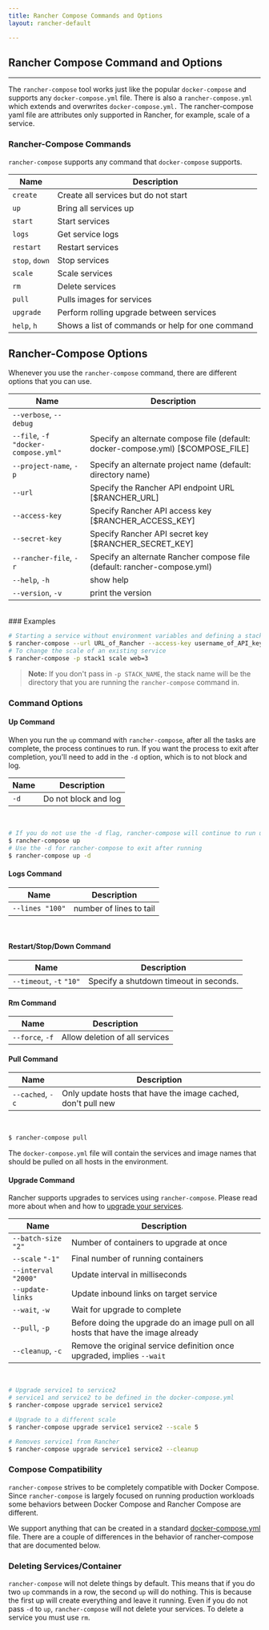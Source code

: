 ```yaml
---
title: Rancher Compose Commands and Options
layout: rancher-default

---
```


## Rancher Compose Command and Options
---

The `rancher-compose` tool works just like the popular `docker-compose` and supports any `docker-compose.yml` file. There is also a `rancher-compose.yml` which extends and overwrites `docker-compose.yml.` The rancher-compose yaml file are attributes only supported in Rancher, for example, scale of a service.


### Rancher-Compose Commands

`rancher-compose` supports any command that `docker-compose` supports.

Name | Description
----|-----
`create`	| Create all services but do not start
`up`		| Bring all services up
`start`	| Start services
`logs`	| 	Get service logs
`restart`	| Restart services
`stop`, `down` |	Stop services
`scale`	| Scale services
`rm`		| Delete services
`pull` | Pulls images for services
`upgrade`	| Perform rolling upgrade between services
`help`, `h`	| Shows a list of commands or help for one command

## Rancher-Compose Options

Whenever you use the `rancher-compose` command, there are different options that you can use. 

Name | Description
--- | ---
`--verbose`, `--debug`	|		
`--file`, `-f` `"docker-compose.yml"`|	Specify an alternate compose file (default: docker-compose.yml) [$COMPOSE_FILE]
`--project-name`, `-p` 		|	Specify an alternate project name (default: directory name)
`--url` 				| Specify the Rancher API endpoint URL [$RANCHER_URL]
`--access-key` 			| Specify Rancher API access key [$RANCHER_ACCESS_KEY]
`--secret-key` 		|	Specify Rancher API secret key [$RANCHER_SECRET_KEY]
`--rancher-file`, `-r` 	|		Specify an alternate Rancher compose file (default: rancher-compose.yml)
`--help`, `-h`			|	show help
`--version`, `-v`		|	print the version

<br>
### Examples 

```bash
# Starting a service without environment variables and defining a stack name
$ rancher-compose --url URL_of_Rancher --access-key username_of_API_key --secret-key password_of_API_key -p stack1 up
# To change the scale of an existing service
$ rancher-compose -p stack1 scale web=3
```

> **Note:** If you don't pass in `-p STACK_NAME`, the stack name will be the directory that you are running the `rancher-compose` command in.

### Command Options

#### Up Command

When you run the `up` command with `rancher-compose`, after all the tasks are complete, the process continues to run. If you want the process to exit after completion, you'll need to add in the `-d` option, which is to not block and log. 

Name | Description
---|----
`-d` |	Do not block and log
<br>

```bash
# If you do not use the -d flag, rancher-compose will continue to run until you Ctrl+C to quit. 
$ rancher-compose up
# Use the -d for rancher-compose to exit after running
$ rancher-compose up -d
```
#### Logs Command

Name | Description
---|----
`--lines "100"` |	number of lines to tail
<br>

#### Restart/Stop/Down Command

Name | Description
---|----
`--timeout`, `-t` `"10"` |	Specify a shutdown timeout in seconds.

#### Rm Command

Name | Description
---|----
`--force`, `-f`	| Allow deletion of all services

#### Pull Command

Name | Description
---|----
`--cached`, `-c` |	Only update hosts that have the image cached, don't pull new

<br>

```bash
$ rancher-compose pull
```

The `docker-compose.yml` file will contain the services and image names that should be pulled on all hosts in the environment.

#### Upgrade Command

Rancher supports upgrades to services using `rancher-compose`. Please read more about when and how to [upgrade your services]({{site.baseurl}}/rancher/rancher-compose/upgrading/).

Name | Description
---|----
`--batch-size` `"2"`	| Number of containers to upgrade at once
`--scale` `"-1"`		| Final number of running containers
`--interval` `"2000"`	 | Update interval in milliseconds
`--update-links`	| Update inbound links on target service
`--wait`, `-w`		| Wait for upgrade to complete
`--pull`, `-p`		| Before doing the upgrade do an image pull on all hosts that have the image already
`--cleanup`, `-c`	| Remove the original service definition once upgraded, implies `--wait`

<br>

```bash
# Upgrade service1 to service2 
# service1 and service2 to be defined in the docker-compose.yml
$ rancher-compose upgrade service1 service2 

# Upgrade to a different scale
$ rancher-compose upgrade service1 service2 --scale 5

# Removes service1 from Rancher
$ rancher-compose upgrade service1 service2 --cleanup
```

### Compose Compatibility

`rancher-compose` strives to be completely compatible with Docker Compose.  Since `rancher-compose` is largely focused on running production workloads some behaviors between Docker Compose and Rancher Compose are different.

We support anything that can be created in a standard [docker-compose.yml](https://docs.docker.com/compose/yml/) file. There are a couple of differences in the behavior of rancher-compose that are documented below.


### Deleting Services/Container

`rancher-compose` will not delete things by default.  This means that if you do two `up` commands in a row, the second `up` will do nothing.  This is because the first up will create everything and leave it running.  Even if you do not pass `-d` to `up`, `rancher-compose` will not delete your services.  To delete a service you must use `rm`.

